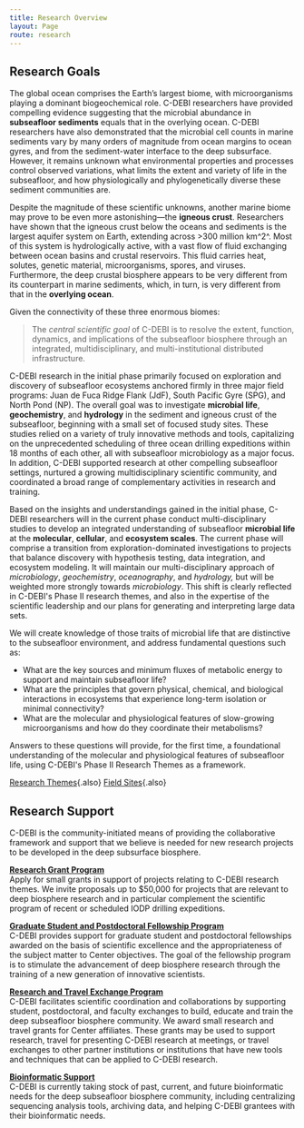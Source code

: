 ```yaml
---
title: Research Overview
layout: Page
route: research
---
```


## Research Goals

The global ocean comprises the Earth’s largest biome, with microorganisms playing a dominant biogeochemical role. C-DEBI researchers have provided compelling evidence suggesting that the microbial abundance in __subseafloor sediments__ equals that in the overlying ocean. C-DEBI researchers have also demonstrated that the microbial cell counts in marine sediments vary by many orders of magnitude from ocean margins to ocean gyres, and from the sediment-water interface to the deep subsurface. However, it remains unknown what environmental properties and processes control observed variations, what limits the extent and variety of life in the subseafloor, and how physiologically and phylogenetically diverse these sediment communities are.

Despite the magnitude of these scientific unknowns, another marine biome may prove to be even more astonishing—the __igneous crust__. Researchers have shown that the igneous crust below the oceans and sediments is the largest aquifer system on Earth, extending across >300 million km^2^. Most of this system is hydrologically active, with a vast flow of fluid exchanging between ocean basins and crustal reservoirs. This fluid carries heat, solutes, genetic material, microorganisms, spores, and viruses. Furthermore, the deep crustal biosphere appears to be very different from its counterpart in marine sediments, which, in turn, is very different from that in the __overlying ocean__.

Given the connectivity of these three enormous biomes:

>The _central scientific goal_ of C-DEBI is to resolve the extent, function, dynamics, and implications of the subseafloor biosphere through an integrated, multidisciplinary, and multi-institutional distributed infrastructure.

C-DEBI research in the initial phase primarily focused on exploration and discovery of subseafloor ecosystems anchored firmly in three major field programs: Juan de Fuca Ridge Flank (JdF), South Pacific Gyre (SPG), and North Pond (NP). The overall goal was to investigate **microbial life**, **geochemistry**, and **hydrology** in the sediment and igneous crust of the subseafloor, beginning with a small set of focused study sites. These studies relied on a variety of truly innovative methods and tools, capitalizing on the unprecedented scheduling of three ocean drilling expeditions within 18 months of each other, all with subseafloor microbiology as a major focus. In addition, C-DEBI supported research at other compelling subseafloor settings, nurtured a growing multidisciplinary scientific community, and coordinated a broad range of complementary activities in research and training.

Based on the insights and understandings gained in the initial phase, C-DEBI researchers will in the current phase conduct multi-disciplinary studies to develop an integrated understanding of subseafloor **microbial life** at the **molecular**, **cellular**, and **ecosystem scales**. The current phase will comprise a transition from exploration-dominated investigations to projects that balance discovery with hypothesis testing, data integration, and ecosystem modeling. It will maintain our multi-disciplinary approach of _microbiology_, _geochemistry_, _oceanography_, and _hydrology,_ but will be weighted more strongly towards _microbiology_. This shift is clearly reflected in C-DEBI's Phase II research themes, and also in the expertise of the scientific leadership and our plans for generating and interpreting large data sets.

We will create knowledge of those traits of microbial life that are distinctive to the subseafloor environment, and address fundamental questions such as:

* What are the key sources and minimum fluxes of metabolic energy to support and maintain subseafloor life?
* What are the principles that govern physical, chemical, and biological interactions in ecosystems that experience long-term isolation or minimal connectivity?
* What are the molecular and physiological features of slow-growing microorganisms and how do they coordinate their metabolisms?

Answers to these questions will provide, for the first time, a foundational understanding of the molecular and physiological features of subseafloor life, using C-DEBI's Phase II Research Themes as a framework.

[Research Themes](themes){.also}
[Field Sites](field-sites){.also}


## Research Support
C-DEBI is the community-initiated means of providing the collaborative framework and support that we believe is needed for new research projects to be developed in the deep subsurface biosphere.

**[Research Grant Program](research-grants)**  
Apply for small grants in support of projects relating to C-DEBI research themes. We invite proposals up to $50,000 for projects that are relevant to deep biosphere research and in particular complement the scientific program of recent or scheduled IODP drilling expeditions.

**[Graduate Student and Postdoctoral Fellowship Program](research-fellowships)**  
C-DEBI provides support for graduate student and postdoctoral fellowships awarded on the basis of scientific excellence and the appropriateness of the subject matter to Center objectives. The goal of the fellowship program is to stimulate the advancement of deep biosphere research through the training of a new generation of innovative scientists.

**[Research and Travel Exchange Program](research-travel-exchange)**  
C-DEBI facilitates scientific coordination and collaborations by supporting student, postdoctoral, and faculty exchanges to build, educate and train the deep subseafloor biosphere community. We award small research and travel grants for Center affiliates. These grants may be used to support research, travel for presenting C-DEBI research at meetings, or travel exchanges to other partner institutions or institutions that have new tools and techniques that can be applied to C-DEBI research.

**[Bioinformatic Support](bioinformatic-support)**  
C-DEBI is currently taking stock of past, current, and future bioinformatic needs for the deep subseafloor biosphere community, including centralizing sequencing analysis tools, archiving data, and helping C-DEBI grantees with their bioinformatic needs.
